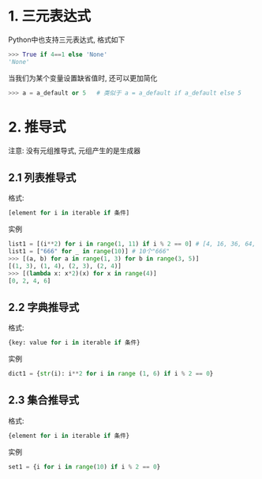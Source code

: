 # 1. 三元表达式

Python中也支持三元表达式, 格式如下

```python
>>> True if 4==1 else 'None'
'None'
```

当我们为某个变量设置缺省值时, 还可以更加简化

```python
>>> a = a_default or 5   # 类似于 a = a_default if a_default else 5
```

# 2. 推导式

注意: 没有元组推导式, 元组产生的是生成器

## 2.1 列表推导式

格式:

```python
[element for i in iterable if 条件]
```

实例

```python
list1 = [(i**2) for i in range(1, 11) if i % 2 == 0] # [4, 16, 36, 64, 100]
list1 = ["666" for _ in range(10)] # 10个"666"
>>> [(a, b) for a in range(1, 3) for b in range(3, 5)]
[(1, 3), (1, 4), (2, 3), (2, 4)]
>>> [(lambda x: x*2)(x) for x in range(4)]
[0, 2, 4, 6]
```

## 2.2 字典推导式

格式:

```python
{key: value for i in iterable if 条件}
```

实例

```python
dict1 = {str(i): i**2 for i in range (1, 6) if i % 2 == 0}
```

## 2.3 集合推导式

格式:

```python
{element for i in iterable if 条件}
```

实例

```python
set1 = {i for i in range(10) if i % 2 == 0}
```